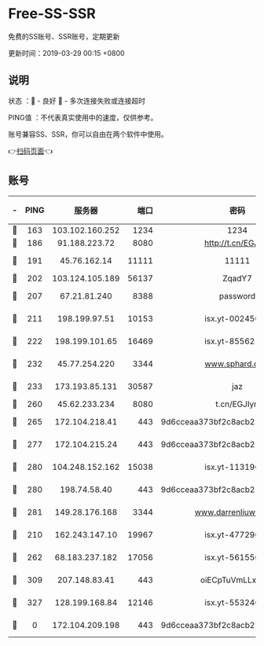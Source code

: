 # Free-SS-SSR

免费的SS账号、SSR账号，定期更新

更新时间：2019-03-29 00:15 +0800

## 说明

状态     ：🙂 - 良好 🙁 - 多次连接失败或连接超时

PING值   ：不代表真实使用中的速度，仅供参考。

账号兼容SS、SSR，你可以自由在两个软件中使用。

👉[扫码页面](https://liesauer.github.io/Free-SS-SSR/)👈

## 账号

|-|PING|服务器|端口|密码|加密方式|区域|
|:----:|:----:|:-----:|-----:|:----:|:----:|:----:|
|🙂|163|103.102.160.252|1234|1234|rc4-md5|JP|
|🙂|186|91.188.223.72|8080|http://t.cn/EGJIyrl|rc4-md5|RU|
|🙂|191|45.76.162.14|11111|11111|aes-256-cfb|SG|
|🙂|202|103.124.105.189|56137|ZqadY7|chacha20|US|
|🙂|207|67.21.81.240|8388|password|aes-256-cfb|US|
|🙂|211|198.199.97.51|10153|isx.yt-00245029|aes-256-cfb|US|
|🙂|222|198.199.101.65|16469|isx.yt-85562191|aes-256-cfb|US|
|🙂|232|45.77.254.220|3344|www.sphard.com|aes-256-cfb|SG|
|🙂|233|173.193.85.131|30587|jaz|aes-256-cfb|US|
|🙂|260|45.62.233.234|8080|t.cn/EGJIyrl|rc4-md5|CA|
|🙂|265|172.104.218.41|443|9d6cceaa373bf2c8acb22e60b6a58be6|aes-256-cfb|US|
|🙂|277|172.104.215.24|443|9d6cceaa373bf2c8acb22e60b6a58be6|aes-256-cfb|US|
|🙂|280|104.248.152.162|15038|isx.yt-11319657|aes-256-cfb|SG|
|🙂|280|198.74.58.40|443|9d6cceaa373bf2c8acb22e60b6a58be6|aes-256-cfb|US|
|🙂|281|149.28.176.168|3344|www.darrenliuwei.com|aes-256-cfb|AU|
|🙂|210|162.243.147.10|19967|isx.yt-47729696|aes-256-cfb|US|
|🙂|262|68.183.237.182|17056|isx.yt-56155627|aes-256-cfb|SG|
|🙂|309|207.148.83.41|443|oiECpTuVmLLxk4Ts|aes-256-cfb|AU|
|🙂|327|128.199.168.84|12146|isx.yt-55324630|aes-256-cfb|SG|
|🙁|0|172.104.209.198|443|9d6cceaa373bf2c8acb22e60b6a58be6|aes-256-cfb|US|
